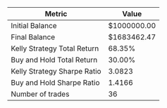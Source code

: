 | Metric | Value |
| --- | --- |
| Initial Balance | $1000000.00 |
| Final Balance | $1683462.47 |
| Kelly Strategy Total Return | 68.35% |
| Buy and Hold Total Return | 30.00% |
| Kelly Strategy Sharpe Ratio | 3.0823 |
| Buy and Hold Sharpe Ratio | 1.4166 |
| Number of trades | 36 |
